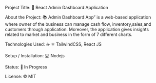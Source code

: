 Project Title: 📛
React Admin Dashboard Application

About the Project: 📚
Admin Dashboard App” is a web-based application where owner of the business can manage cash flow, inventory,sales,and customers through application. Moreover, the application gives insights related to market and business in the form of 7 different charts.

Technologies Used: ☕️ ⚛️
TailwindCSS, React JS

Setup / Installation: 💻
Nodejs 

Status: 📶
In Progress

License: ©️
MIT 